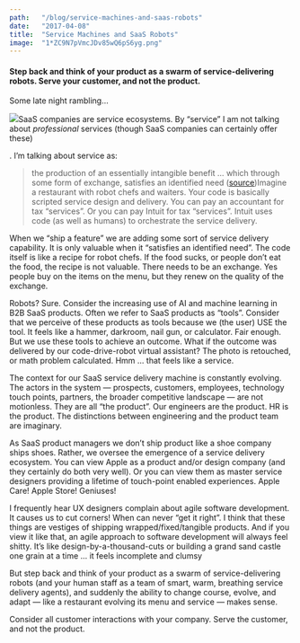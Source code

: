 ```yaml
---
path:	"/blog/service-machines-and-saas-robots"
date:	"2017-04-08"
title:	"Service Machines and SaaS Robots"
image:	"1*ZC9N7pVmcJDv85wQ6pS6yg.png"
---
```


#### Step back and think of your product as a swarm of service-delivering robots. Serve your customer, and not the product.

Some late night rambling…

![](/images/1*ZC9N7pVmcJDv85wQ6pS6yg.png)SaaS companies are service ecosystems. By “service” I am not talking about *professional* services (though SaaS companies can certainly offer these)

. I’m talking about service as:


> the production of an essentially intangible benefit … which through some form of exchange, satisfies an identified need ([source](https://www.archives.gov/preservation/products/definitions/products-services.html))Imagine a restaurant with robot chefs and waiters. Your code is basically scripted service design and delivery. You can pay an accountant for tax “services”. Or you can pay Intuit for tax “services”. Intuit uses code (as well as humans) to orchestrate the service delivery.

When we “ship a feature” we are adding some sort of service delivery capability. It is only valuable when it “satisfies an identified need”. The code itself is like a recipe for robot chefs. If the food sucks, or people don’t eat the food, the recipe is not valuable. There needs to be an exchange. Yes people buy on the items on the menu, but they renew on the quality of the exchange.

Robots? Sure. Consider the increasing use of AI and machine learning in B2B SaaS products. Often we refer to SaaS products as “tools”. Consider that we perceive of these products as tools because we (the user) USE the tool. It feels like a hammer, darkroom, nail gun, or calculator. Fair enough. But we use these tools to achieve an outcome. What if the outcome was delivered by our code-drive-robot virtual assistant? The photo is retouched, or math problem calculated. Hmm … that feels like a service.

The context for our SaaS service delivery machine is constantly evolving. The actors in the system — prospects, customers, employees, technology touch points, partners, the broader competitive landscape — are not motionless. They are all “the product”. Our engineers are the product. HR is the product. The distinctions between engineering and the product team are imaginary.

As SaaS product managers we don’t ship product like a shoe company ships shoes. Rather, we oversee the emergence of a service delivery ecosystem. You can view Apple as a product and/or design company (and they certainly do both very well). Or you can view them as master service designers providing a lifetime of touch-point enabled experiences. Apple Care! Apple Store! Geniuses!

I frequently hear UX designers complain about agile software development. It causes us to cut corners! When can never “get it right”. I think that these things are vestiges of shipping wrapped/fixed/tangible products. And if you view it like that, an agile approach to software development will always feel shitty. It’s like design-by-a-thousand-cuts or building a grand sand castle one grain at a time … it feels incomplete and clumsy

But step back and think of your product as a swarm of service-delivering robots (and your human staff as a team of smart, warm, breathing service delivery agents), and suddenly the ability to change course, evolve, and adapt — like a restaurant evolving its menu and service — makes sense.

Consider all customer interactions with your company. Serve the customer, and not the product.

